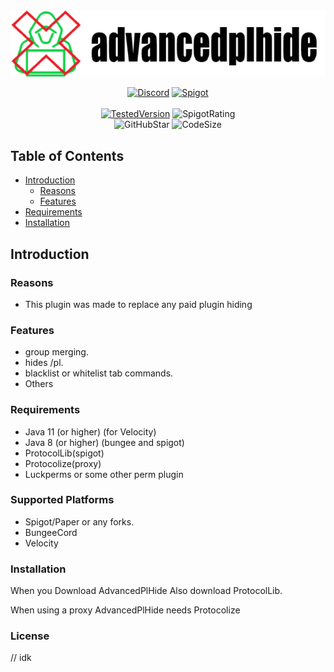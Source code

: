 <!--suppress HtmlDeprecatedAttribute -->
<div align="center">
<img alt="AdvancePlHide" src="./.github/banner.png" />

<!-- Shields -->
[Document (not finshed)]:https://img.shields.io/badge/-Document-blue.svg?logo=Wikipedia&style=for-the-badge&logoColor=black
[Discord]:https://img.shields.io/badge/-Discord-5865F2.svg?logo=discord&style=for-the-badge&logoColor=white
[Spigot]:https://img.shields.io/badge/-SpigotMC-ef9023.svg?logo=Accenture&style=for-the-badge&logoColor=grey

[SpigotRating]:https://img.shields.io/spiget/rating/98645?style=flat-square
[GitHubStar]:https://img.shields.io/github/stars/BlueTree242/AdvancedPlHide
[TestedVersion]: https://img.shields.io/spiget/tested-versions/98645?label=Tested%20on&style=flat-square
[CodeSize]:https://img.shields.io/github/languages/code-size/BlueTree242/AdvancedPlHide
<!-- Shields -->
[![Discord]](https://discordsrvutils.xyz/support)
[![Spigot]](https://spigotmc.org/resources/98645)
<br><br>[![TestedVersion]](https://spigotmc.org/resources/98645) ![SpigotRating]
<br> ![GitHubStar] ![CodeSize]
</div>

## Table of Contents
* [Introduction](#introduction)
  * [Reasons](#Reasons)
  * [Features](#features)
* [Requirements](#Requirements)
* [Installation](#Installation)

## Introduction

### Reasons

* This plugin was made to replace any paid plugin hiding

### Features

  * group merging.
  * hides /pl.
* blacklist or whitelist tab commands.
* Others 

### Requirements

* Java 11 (or higher) (for Velocity)
* Java 8 (or higher) (bungee and spigot)
* ProtocolLib(spigot) 
* Protocolize(proxy)
* Luckperms or some other perm plugin
### Supported Platforms

* Spigot/Paper or any forks.
* BungeeCord
* Velocity

### Installation
When you Download AdvancedPlHide Also download ProtocolLib.

When using a proxy AdvancedPlHide needs Protocolize

### License

// idk
